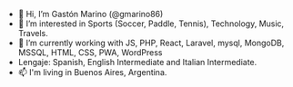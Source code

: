 - 👋 Hi, I’m Gastón Marino (@gmarino86)
- 👀 I’m interested in Sports (Soccer, Paddle, Tennis), Technology, Music, Travels.
- 🌱 I’m currently working with JS, PHP, React, Laravel, mysql, MongoDB, MSSQL, HTML, CSS, PWA, WordPress
- Lengaje: Spanish, English Intermediate and Italian Intermediate.
- 📫 I'm living in Buenos Aires, Argentina. 
